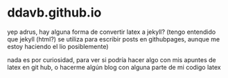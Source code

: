 # ddavb.github.io

yep adrus, hay alguna forma de convertir latex a jekyll? (tengo entendido que jekyll (html?) se utiliza para escribir posts en githubpages, aunque me estoy haciendo el lio posiblemente)

nada es por curiosidad, para ver si podría hacer algo con mis apuntes de latex en git hub, o hacerme algún blog con alguna parte de mi codigo latex
